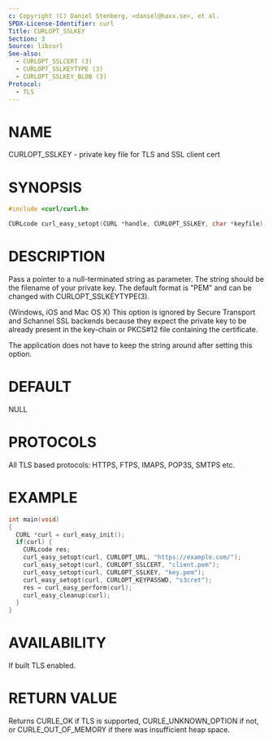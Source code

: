 ```yaml
---
c: Copyright (C) Daniel Stenberg, <daniel@haxx.se>, et al.
SPDX-License-Identifier: curl
Title: CURLOPT_SSLKEY
Section: 3
Source: libcurl
See-also:
  - CURLOPT_SSLCERT (3)
  - CURLOPT_SSLKEYTYPE (3)
  - CURLOPT_SSLKEY_BLOB (3)
Protocol:
  - TLS
---
```


# NAME

CURLOPT_SSLKEY - private key file for TLS and SSL client cert

# SYNOPSIS

~~~c
#include <curl/curl.h>

CURLcode curl_easy_setopt(CURL *handle, CURLOPT_SSLKEY, char *keyfile);
~~~

# DESCRIPTION

Pass a pointer to a null-terminated string as parameter. The string should be
the filename of your private key. The default format is "PEM" and can be
changed with CURLOPT_SSLKEYTYPE(3).

(Windows, iOS and Mac OS X) This option is ignored by Secure Transport and
Schannel SSL backends because they expect the private key to be already present
in the key-chain or PKCS#12 file containing the certificate.

The application does not have to keep the string around after setting this
option.

# DEFAULT

NULL

# PROTOCOLS

All TLS based protocols: HTTPS, FTPS, IMAPS, POP3S, SMTPS etc.

# EXAMPLE

~~~c
int main(void)
{
  CURL *curl = curl_easy_init();
  if(curl) {
    CURLcode res;
    curl_easy_setopt(curl, CURLOPT_URL, "https://example.com/");
    curl_easy_setopt(curl, CURLOPT_SSLCERT, "client.pem");
    curl_easy_setopt(curl, CURLOPT_SSLKEY, "key.pem");
    curl_easy_setopt(curl, CURLOPT_KEYPASSWD, "s3cret");
    res = curl_easy_perform(curl);
    curl_easy_cleanup(curl);
  }
}
~~~

# AVAILABILITY

If built TLS enabled.

# RETURN VALUE

Returns CURLE_OK if TLS is supported, CURLE_UNKNOWN_OPTION if not, or
CURLE_OUT_OF_MEMORY if there was insufficient heap space.

